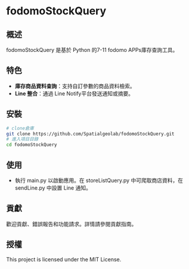 # fodomoStockQuery

## 概述
fodomoStockQuery 是基於 Python 的7-11 fodomo APPs庫存查詢工具。

## 特色
- **庫存商品資料查詢**：支持自訂參數的商品資料檢索。
- **Line 整合**：通過 Line Notify平台發送通知或摘要。

## 安裝
```bash
# clone倉庫
git clone https://github.com/Spatialgeolab/fodomoStockQuery.git
# 進入項目目錄
cd fodomoStockQuery
```
## 使用 
- 執行 main.py 以啟動應用。在 storeListQuery.py 中可爬取商店資料，在 sendLine.py 中設置 Line 通知。

## 貢獻
歡迎貢獻、錯誤報告和功能請求。詳情請參閱貢獻指南。

## 授權
This project is licensed under the MIT License.
